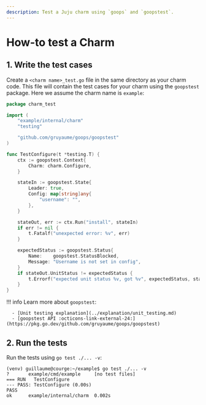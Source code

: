 ```yaml
---
description: Test a Juju charm using `goops` and `goopstest`.
---
```


# How-to test a Charm

## 1. Write the test cases

Create a `<charm name>_test.go` file in the same directory as your charm code. This file will contain the test cases for your charm using the `goopstest` package. Here we assume the charm name is `example`:

```go
package charm_test

import (
	"example/internal/charm"
	"testing"

	"github.com/gruyaume/goops/goopstest"
)

func TestConfigure(t *testing.T) {
	ctx := goopstest.Context{
		Charm: charm.Configure,
	}

	stateIn := goopstest.State{
		Leader: true,
		Config: map[string]any{
			"username": "",
		},
	}

	stateOut, err := ctx.Run("install", stateIn)
	if err != nil {
		t.Fatalf("unexpected error: %v", err)
	}

	expectedStatus := goopstest.Status{
		Name:    goopstest.StatusBlocked,
		Message: "Username is not set in config",
	}
	if stateOut.UnitStatus != expectedStatus {
		t.Errorf("expected unit status %v, got %v", expectedStatus, stateOut.UnitStatus)
	}
}
```

!!! info
    Learn more about `goopstest`:

      - [Unit testing explanation](../explanation/unit_testing.md)
      - [goopstest API :octicons-link-external-24:](https://pkg.go.dev/github.com/gruyaume/goops/goopstest)

## 2. Run the tests

Run the tests using `go test ./... -v`: 

```shell
(venv) guillaume@courge:~/example$ go test ./... -v
?       example/cmd/example     [no test files]
=== RUN   TestConfigure
--- PASS: TestConfigure (0.00s)
PASS
ok      example/internal/charm  0.002s
```
